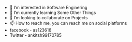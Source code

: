 - 👀 I’m interested in Software Enginering
- 🌱 I’m currently learning Some Other Things
- 💞️ I’m looking to collaborate on Projects
- 📫 How to reach me, you can reach me on social platforms
- facebook - as123618
- Twitter - ankitsh99170785
<!---
Ankit-EduX/Ankit-EduX is a ✨ special ✨ repository because its `README.md` (this file) appears on your GitHub profile.
You can click the Preview link to take a look at your changes.
--->
